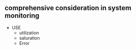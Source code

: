 comprehensive consideration in system monitoring
---

- USE
  - utilization
  - saturation
  - Error
